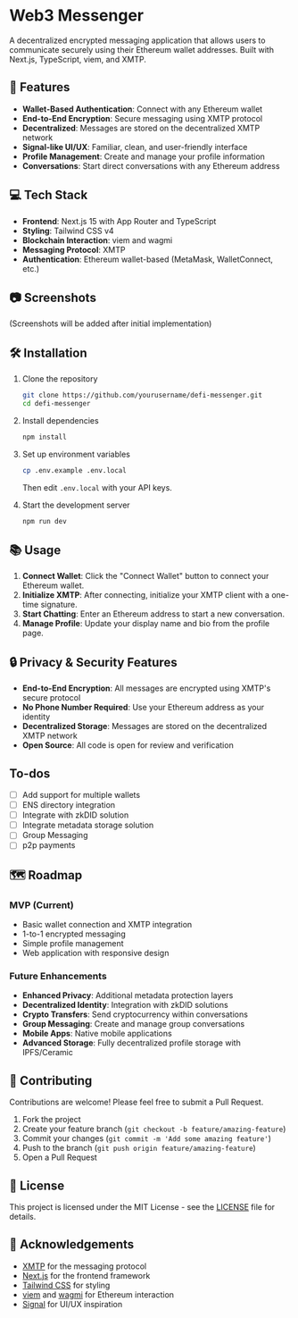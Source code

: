 # Web3 Messenger

A decentralized encrypted messaging application that allows users to communicate securely using their Ethereum wallet addresses. Built with Next.js, TypeScript, viem, and XMTP. 

## 🚀 Features

- **Wallet-Based Authentication**: Connect with any Ethereum wallet
- **End-to-End Encryption**: Secure messaging using XMTP protocol
- **Decentralized**: Messages are stored on the decentralized XMTP network
- **Signal-like UI/UX**: Familiar, clean, and user-friendly interface
- **Profile Management**: Create and manage your profile information
- **Conversations**: Start direct conversations with any Ethereum address

## 💻 Tech Stack

- **Frontend**: Next.js 15 with App Router and TypeScript
- **Styling**: Tailwind CSS v4
- **Blockchain Interaction**: viem and wagmi
- **Messaging Protocol**: XMTP
- **Authentication**: Ethereum wallet-based (MetaMask, WalletConnect, etc.)

## 📷 Screenshots

(Screenshots will be added after initial implementation)

## 🛠️ Installation

1. Clone the repository
   ```bash
   git clone https://github.com/yourusername/defi-messenger.git
   cd defi-messenger
   ```

2. Install dependencies
   ```bash
   npm install
   ```

3. Set up environment variables
   ```bash
   cp .env.example .env.local
   ```
   Then edit `.env.local` with your API keys.

4. Start the development server
   ```bash
   npm run dev
   ```

## 📚 Usage

1. **Connect Wallet**: Click the "Connect Wallet" button to connect your Ethereum wallet.
2. **Initialize XMTP**: After connecting, initialize your XMTP client with a one-time signature.
3. **Start Chatting**: Enter an Ethereum address to start a new conversation.
4. **Manage Profile**: Update your display name and bio from the profile page.

## 🔒 Privacy & Security Features

- **End-to-End Encryption**: All messages are encrypted using XMTP's secure protocol
- **No Phone Number Required**: Use your Ethereum address as your identity
- **Decentralized Storage**: Messages are stored on the decentralized XMTP network
- **Open Source**: All code is open for review and verification

## To-dos
- [ ] Add support for multiple wallets
- [ ] ENS directory integration 
- [ ] Integrate with zkDID solution 
- [ ] Integrate metadata storage solution 
- [ ] Group Messaging 
- [ ] p2p payments 

## 🗺️ Roadmap

### MVP (Current)
- Basic wallet connection and XMTP integration
- 1-to-1 encrypted messaging
- Simple profile management
- Web application with responsive design

### Future Enhancements
- **Enhanced Privacy**: Additional metadata protection layers
- **Decentralized Identity**: Integration with zkDID solutions
- **Crypto Transfers**: Send cryptocurrency within conversations
- **Group Messaging**: Create and manage group conversations
- **Mobile Apps**: Native mobile applications
- **Advanced Storage**: Fully decentralized profile storage with IPFS/Ceramic

## 🤝 Contributing

Contributions are welcome! Please feel free to submit a Pull Request.

1. Fork the project
2. Create your feature branch (`git checkout -b feature/amazing-feature`)
3. Commit your changes (`git commit -m 'Add some amazing feature'`)
4. Push to the branch (`git push origin feature/amazing-feature`)
5. Open a Pull Request

## 📝 License

This project is licensed under the MIT License - see the [LICENSE](LICENSE) file for details.

## 🙏 Acknowledgements

- [XMTP](https://xmtp.org/) for the messaging protocol
- [Next.js](https://nextjs.org/) for the frontend framework
- [Tailwind CSS](https://tailwindcss.com/) for styling
- [viem](https://viem.sh/) and [wagmi](https://wagmi.sh/) for Ethereum interaction
- [Signal](https://signal.org/) for UI/UX inspiration